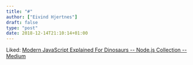 ```yaml
---
title: "#"
author: ["Eivind Hjertnes"]
draft: false
type: "post"
date: 2018-12-14T21:10:14+01:00
---
```


Liked:
[Modern
JavaScript Explained For Dinosaurs -- Node.js Collection -- Medium](https://medium.com/the-node-js-collection/modern-javascript-explained-for-dinosaurs-f695e9747b70)
